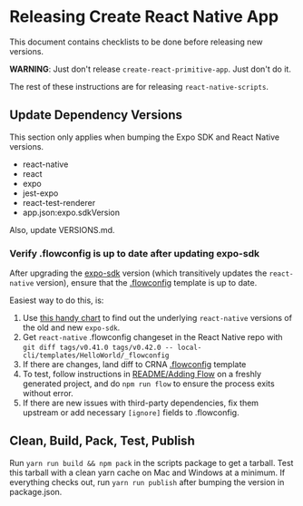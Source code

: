 # Releasing Create React Native App

This document contains checklists to be done before releasing new versions.

**WARNING**: Just don't release `create-react-primitive-app`. Just don't do it.

The rest of these instructions are for releasing `react-native-scripts`.

## Update Dependency Versions

This section only applies when bumping the Expo SDK and React Native versions.

* react-native
* react
* expo
* jest-expo
* react-test-renderer
* app.json:expo.sdkVersion

Also, update VERSIONS.md.

### Verify .flowconfig is up to date after updating expo-sdk

After upgrading the [expo-sdk](https://github.com/exponent/exponent-sdk) version (which transitively updates the `react-native` version), ensure that the [.flowconfig](react-native-scripts/template/.flowconfig) template is up to date.

Easiest way to do this, is:
1. Use [this handy chart](VERSIONS.md) to find out the underlying `react-native` versions of the old and new `expo-sdk`.
2. Get `react-native` .flowconfig changeset in the React Native repo with `git diff tags/v0.41.0 tags/v0.42.0 -- local-cli/templates/HelloWorld/_flowconfig`
3. If there are changes, land diff to CRNA [.flowconfig](react-native-scripts/template/.flowconfig) template
4. To test, follow instructions in [README/Adding Flow](react-native-scripts/template/README.md#adding-flow) on a freshly generated project, and do `npm run flow` to ensure the process exits without error.
5. If there are new issues with third-party dependencies, fix them upstream or add necessary `[ignore]` fields to .flowconfig.

## Clean, Build, Pack, Test, Publish

Run `yarn run build && npm pack` in the scripts package to get a tarball. Test this tarball with a clean yarn cache on Mac and Windows at a minimum. If everything checks out, run `yarn run publish` after bumping the version in package.json.
